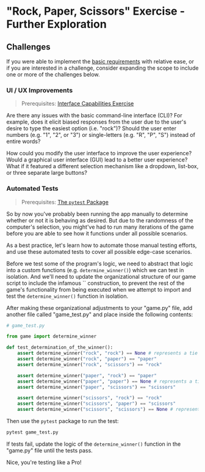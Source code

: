 # "Rock, Paper, Scissors" Exercise - Further Exploration

## Challenges

If you were able to implement the [basic requirements](README.md) with relative ease, or if you are interested in a challenge, consider expanding the scope to include one or more of the challenges below.

### UI / UX Improvements

> Prerequisites: [Interface Capabilities Exercise](/exercises/interface-capabilities.md)

Are there any issues with the basic command-line interface (CLI)? For example, does it elicit biased responses from the user due to the user's desire to type the easiest option (i.e. "rock")? Should the user enter numbers (e.g. "1", "2", or "3") or single-letters (e.g. "R", "P", "S") instead of entire words?

How could you modify the user interface to improve the user experience? Would a graphical user interface (GUI) lead to a better user experience? What if it featured a different selection mechanism like a dropdown, list-box, or three separate large buttons?

### Automated Tests

> Prerequisites: [The `pytest` Package](/notes/python/packages/pytest.md)

So by now you've probably been running the app manually to determine whether or not it is behaving as desired. But due to the randomness of the computer's selection, you might've had to run many iterations of the game before you are able to see how it functions under all possible scenarios.

As a best practice, let's learn how to automate those manual testing efforts, and use these automated tests to cover all possible edge-case scenarios.

Before we test some of the program's logic, we need to abstract that logic into a custom functions (e.g. `determine_winner()`) which we can test in isolation. And we'll need to update the organizational structure of our game script to include the infamous `` construction, to prevent the rest of the game's functionality from being executed when we attempt to import and test the `determine_winner()` function in isolation.

After making these organizational adjustments to your "game.py" file, add another file called "game_test.py" and place inside the following contents:

```py
# game_test.py

from game import determine_winner

def test_determination_of_the_winner():
    assert determine_winner("rock", "rock") == None # represents a tie
    assert determine_winner("rock", "paper") == "paper"
    assert determine_winner("rock", "scissors") == "rock"

    assert determine_winner("paper", "rock") == "paper"
    assert determine_winner("paper", "paper") == None # represents a tie
    assert determine_winner("paper", "scissors") == "scissors"

    assert determine_winner("scissors", "rock") == "rock"
    assert determine_winner("scissors", "paper") == "scissors"
    assert determine_winner("scissors", "scissors") == None # represents a tie
```

Then use the `pytest` package to run the test:

```sh
pytest game_test.py
```

If tests fail, update the logic of the `determine_winner()` function in the "game.py" file until the tests pass.

Nice, you're testing like a Pro!
